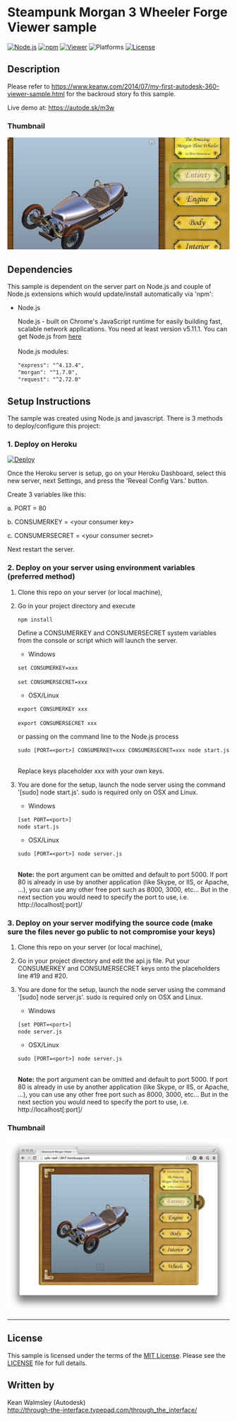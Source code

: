 # Steampunk Morgan 3 Wheeler Forge Viewer sample

[![Node.js](https://img.shields.io/badge/Node.js-5.11.1-blue.svg)](https://nodejs.org/)
[![npm](https://img.shields.io/badge/npm-3.9.3-blue.svg)](https://www.npmjs.com/)
[![Viewer](https://img.shields.io/badge/Forge%20Viewer-v7.1-green.svg)](http://developer-autodesk.github.io/)
![Platforms](https://img.shields.io/badge/platform-windows%20%7C%20osx%20%7C%20linux-lightgray.svg)
[![License](http://img.shields.io/:license-mit-blue.svg)](http://opensource.org/licenses/MIT)

## Description

Please refer to https://www.keanw.com/2014/07/my-first-autodesk-360-viewer-sample.html
for the backroud story fo this sample.

Live demo at: https://autode.sk/m3w

### Thumbnail

![thumbnail](img/SM_thumbnail.png)


## Dependencies

This sample is dependent on the server part on Node.js and couple of Node.js extensions
which would update/install automatically via 'npm':

* Node.js

  Node.js - built on Chrome's JavaScript runtime for easily building fast, scalable network applications.
  You need at least version v5.11.1. You can get Node.js from [here](http://nodejs.org/)<br /><br />
  Node.js modules:
  ```
  "express": "^4.13.4",
  "morgan": "^1.7.0",
  "request": "^2.72.0"
  ```


## Setup Instructions

The sample was created using Node.js and javascript.
There is 3 methods to deploy/configure this project:

### 1. Deploy on Heroku

[![Deploy](https://www.herokucdn.com/deploy/button.svg)](https://heroku.com/deploy)

Once the Heroku server is setup, go on your Heroku Dashboard, select this new server, next Settings, and press the
'Reveal Config Vars.' button.

Create 3 variables like this:

a. PORT = 80

b. CONSUMERKEY = &lt;your consumer key&gt;

c. CONSUMERSECRET = &lt;your consumer secret&gt;

Next restart the server.


### 2. Deploy on your server using environment variables (preferred method)

1. Clone this repo on your server (or local machine),

2. Go in your project directory and execute
   ```
   npm install
   ```
   Define a CONSUMERKEY and CONSUMERSECRET system variables from the console or script which will launch the
   server.<br />
   * Windows<br />
   ```
   set CONSUMERKEY=xxx

   set CONSUMERSECRET=xxx
   ```
   * OSX/Linux<br />
   ```
   export CONSUMERKEY xxx

   export CONSUMERSECRET xxx
   ```
   or passing on the command line to the Node.js process<br />
   ```
   sudo [PORT=<port>] CONSUMERKEY=xxx CONSUMERSECRET=xxx node start.js
   ```
   <br />
   Replace keys placeholder xxx with your own keys.

3. You are done for the setup, launch the node server using the command '[sudo] node start.js'.
   sudo is required only on OSX and Linux.<br />
   * Windows<br />
   ```
   [set PORT=<port>]
   node start.js
   ```
   * OSX/Linux<br />
   ```
   sudo [PORT=<port>] node server.js
   ```
   <br />
   <b>Note:</b> the port argument can be omitted and default to port 5000. If port 80 is already in use by another
   application (like Skype, or IIS, or Apache, ...), you can use any other free port such as 8000, 3000, etc...
   But in the next section you would need to specify the port to use, i.e. http://localhost[:port]/


### 3. Deploy on your server modifying the source code (make sure the files never go public to not compromise your keys)

1. Clone this repo on your server (or local machine),

2. Go in your project directory and edit the api.js file.
   Put your CONSUMERKEY and CONSUMERSECRET keys onto the placeholders line #19 and #20.

3. You are done for the setup, launch the node server using the command '[sudo] node server.js'.
   sudo is required only on OSX and Linux.<br />
   * Windows<br />
   ```
   [set PORT=<port>]
   node server.js
   ```
   * OSX/Linux<br />
   ```
   sudo [PORT=<port>] node server.js
   ```
   <br />
   <b>Note:</b> the port argument can be omitted and default to port 5000. If port 80 is already in use by another
   application (like Skype, or IIS, or Apache, ...), you can use any other free port such as 8000, 3000, etc...
   But in the next section you would need to specify the port to use, i.e. http://localhost[:port]/

### Thumbnail

![thumbnail](/thumbnail.png)

--------

## License

This sample is licensed under the terms of the [MIT License](http://opensource.org/licenses/MIT). Please see the [LICENSE](LICENSE) file for full details.

## Written by

Kean Walmsley (Autodesk) <br />
http://through-the-interface.typepad.com/through_the_interface/ <br />
